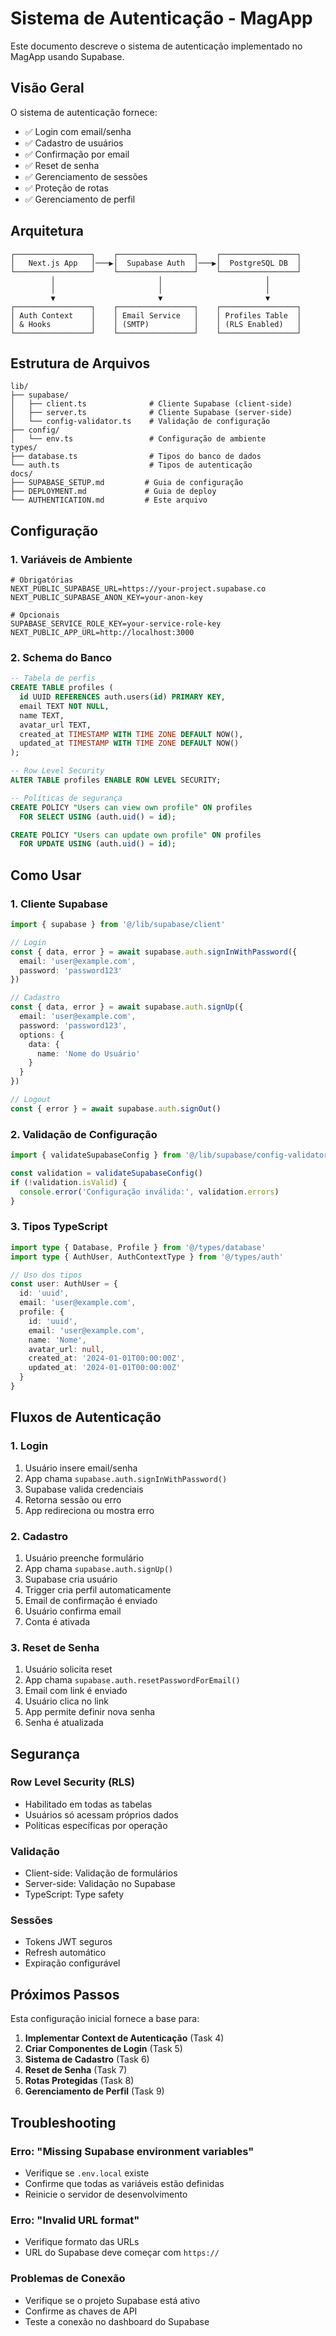 # Sistema de Autenticação - MagApp

Este documento descreve o sistema de autenticação implementado no MagApp usando Supabase.

## Visão Geral

O sistema de autenticação fornece:
- ✅ Login com email/senha
- ✅ Cadastro de usuários
- ✅ Confirmação por email
- ✅ Reset de senha
- ✅ Gerenciamento de sessões
- ✅ Proteção de rotas
- ✅ Gerenciamento de perfil

## Arquitetura

```
┌─────────────────┐    ┌─────────────────┐    ┌─────────────────┐
│   Next.js App   │───▶│  Supabase Auth  │───▶│  PostgreSQL DB  │
└─────────────────┘    └─────────────────┘    └─────────────────┘
         │                       │                       │
         │                       │                       │
         ▼                       ▼                       ▼
┌─────────────────┐    ┌─────────────────┐    ┌─────────────────┐
│ Auth Context    │    │ Email Service   │    │ Profiles Table  │
│ & Hooks         │    │ (SMTP)          │    │ (RLS Enabled)   │
└─────────────────┘    └─────────────────┘    └─────────────────┘
```

## Estrutura de Arquivos

```
lib/
├── supabase/
│   ├── client.ts              # Cliente Supabase (client-side)
│   ├── server.ts              # Cliente Supabase (server-side)
│   └── config-validator.ts    # Validação de configuração
├── config/
│   └── env.ts                 # Configuração de ambiente
types/
├── database.ts                # Tipos do banco de dados
└── auth.ts                    # Tipos de autenticação
docs/
├── SUPABASE_SETUP.md         # Guia de configuração
├── DEPLOYMENT.md             # Guia de deploy
└── AUTHENTICATION.md         # Este arquivo
```

## Configuração

### 1. Variáveis de Ambiente

```env
# Obrigatórias
NEXT_PUBLIC_SUPABASE_URL=https://your-project.supabase.co
NEXT_PUBLIC_SUPABASE_ANON_KEY=your-anon-key

# Opcionais
SUPABASE_SERVICE_ROLE_KEY=your-service-role-key
NEXT_PUBLIC_APP_URL=http://localhost:3000
```

### 2. Schema do Banco

```sql
-- Tabela de perfis
CREATE TABLE profiles (
  id UUID REFERENCES auth.users(id) PRIMARY KEY,
  email TEXT NOT NULL,
  name TEXT,
  avatar_url TEXT,
  created_at TIMESTAMP WITH TIME ZONE DEFAULT NOW(),
  updated_at TIMESTAMP WITH TIME ZONE DEFAULT NOW()
);

-- Row Level Security
ALTER TABLE profiles ENABLE ROW LEVEL SECURITY;

-- Políticas de segurança
CREATE POLICY "Users can view own profile" ON profiles
  FOR SELECT USING (auth.uid() = id);

CREATE POLICY "Users can update own profile" ON profiles
  FOR UPDATE USING (auth.uid() = id);
```

## Como Usar

### 1. Cliente Supabase

```typescript
import { supabase } from '@/lib/supabase/client'

// Login
const { data, error } = await supabase.auth.signInWithPassword({
  email: 'user@example.com',
  password: 'password123'
})

// Cadastro
const { data, error } = await supabase.auth.signUp({
  email: 'user@example.com',
  password: 'password123',
  options: {
    data: {
      name: 'Nome do Usuário'
    }
  }
})

// Logout
const { error } = await supabase.auth.signOut()
```

### 2. Validação de Configuração

```typescript
import { validateSupabaseConfig } from '@/lib/supabase/config-validator'

const validation = validateSupabaseConfig()
if (!validation.isValid) {
  console.error('Configuração inválida:', validation.errors)
}
```

### 3. Tipos TypeScript

```typescript
import type { Database, Profile } from '@/types/database'
import type { AuthUser, AuthContextType } from '@/types/auth'

// Uso dos tipos
const user: AuthUser = {
  id: 'uuid',
  email: 'user@example.com',
  profile: {
    id: 'uuid',
    email: 'user@example.com',
    name: 'Nome',
    avatar_url: null,
    created_at: '2024-01-01T00:00:00Z',
    updated_at: '2024-01-01T00:00:00Z'
  }
}
```

## Fluxos de Autenticação

### 1. Login
1. Usuário insere email/senha
2. App chama `supabase.auth.signInWithPassword()`
3. Supabase valida credenciais
4. Retorna sessão ou erro
5. App redireciona ou mostra erro

### 2. Cadastro
1. Usuário preenche formulário
2. App chama `supabase.auth.signUp()`
3. Supabase cria usuário
4. Trigger cria perfil automaticamente
5. Email de confirmação é enviado
6. Usuário confirma email
7. Conta é ativada

### 3. Reset de Senha
1. Usuário solicita reset
2. App chama `supabase.auth.resetPasswordForEmail()`
3. Email com link é enviado
4. Usuário clica no link
5. App permite definir nova senha
6. Senha é atualizada

## Segurança

### Row Level Security (RLS)
- Habilitado em todas as tabelas
- Usuários só acessam próprios dados
- Políticas específicas por operação

### Validação
- Client-side: Validação de formulários
- Server-side: Validação no Supabase
- TypeScript: Type safety

### Sessões
- Tokens JWT seguros
- Refresh automático
- Expiração configurável

## Próximos Passos

Esta configuração inicial fornece a base para:

1. **Implementar Context de Autenticação** (Task 4)
2. **Criar Componentes de Login** (Task 5)
3. **Sistema de Cadastro** (Task 6)
4. **Reset de Senha** (Task 7)
5. **Rotas Protegidas** (Task 8)
6. **Gerenciamento de Perfil** (Task 9)

## Troubleshooting

### Erro: "Missing Supabase environment variables"
- Verifique se `.env.local` existe
- Confirme que todas as variáveis estão definidas
- Reinicie o servidor de desenvolvimento

### Erro: "Invalid URL format"
- Verifique formato das URLs
- URL do Supabase deve começar com `https://`

### Problemas de Conexão
- Verifique se o projeto Supabase está ativo
- Confirme as chaves de API
- Teste a conexão no dashboard do Supabase